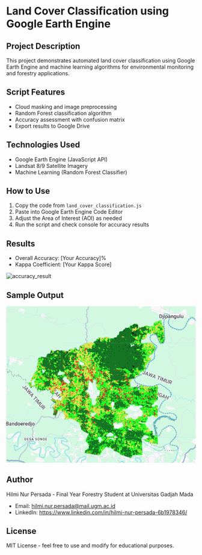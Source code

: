 # Land Cover Classification using Google Earth Engine

## Project Description
This project demonstrates automated land cover classification using Google Earth Engine and machine learning algorithms for environmental monitoring and forestry applications.

## Script Features
- Cloud masking and image preprocessing
- Random Forest classification algorithm
- Accuracy assessment with confusion matrix
- Export results to Google Drive

## Technologies Used
- Google Earth Engine (JavaScript API)
- Landsat 8/9 Satellite Imagery
- Machine Learning (Random Forest Classifier)

## How to Use
1. Copy the code from `land_cover_classification.js`
2. Paste into Google Earth Engine Code Editor
3. Adjust the Area of Interest (AOI) as needed
4. Run the script and check console for accuracy results

## Results
- Overall Accuracy: [Your Accuracy]%
- Kappa Coefficient: [Your Kappa Score]
<img width="606" height="294" alt="accuracy_result" src="https://github.com/user-attachments/assets/c4244462-06ed-42e1-a3f9-c1e5d3912f31" />

## Sample Output
![Classification Map](images/classification_map.png)


## Author
Hilmi Nur Persada - Final Year Forestry Student at Universitas Gadjah Mada
- Email: hilmi.nur.persada@mail.ugm.ac.id
- LinkedIn: https://www.linkedin.com/in/hilmi-nur-persada-6b1978346/

## License
MIT License - feel free to use and modify for educational purposes.
